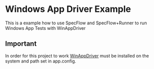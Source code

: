 # Windows App Driver Example

This is a example how to use SpecFlow and SpecFlow+Runner to run Windows App Tests with WinAppDriver

## Important

In order for this project to work [WinAppDriver](https://github.com/Microsoft/WinAppDriver/releases) must be installed on the system and path set in app.config.
